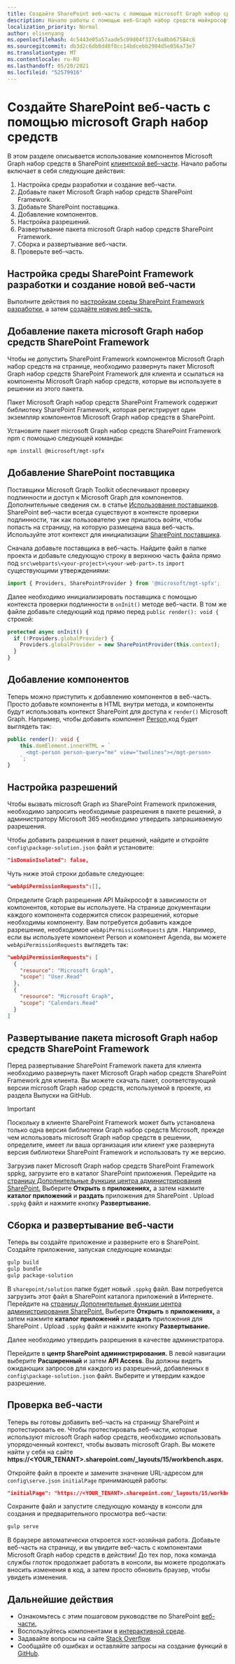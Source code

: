 ```yaml
---
title: Создайте SharePoint веб-часть с помощью microsoft Graph набор средств
description: Начало работы с помощью веб-Graph набор средств майкрософт для создания SharePoint веб-части.
localization_priority: Normal
author: elisenyang
ms.openlocfilehash: 4c5443e05a57aade5c09d04f337c6a8bb67584c6
ms.sourcegitcommit: db3d2c6db8dd8f8cc14bdcebb2904d5e056a73e7
ms.translationtype: MT
ms.contentlocale: ru-RU
ms.lasthandoff: 05/20/2021
ms.locfileid: "52579916"
---
```

# <a name="build-a-sharepoint-web-part-with-the-microsoft-graph-toolkit"></a>Создайте SharePoint веб-часть с помощью microsoft Graph набор средств

В этом разделе описывается использование компонентов Microsoft Graph набор средств в SharePoint [клиентской веб-части](/sharepoint/dev/spfx/web-parts/overview-client-side-web-parts). Начало работы включает в себя следующие действия:

1. Настройка среды разработки и создание веб-части.
1. Добавьте пакет Microsoft Graph набор средств SharePoint Framework.
1. Добавьте SharePoint поставщика.
1. Добавление компонентов.
1. Настройка разрешений.
1. Развертывание пакета microsoft Graph набор средств SharePoint Framework.
1. Сборка и развертывание веб-части.
1. Проверьте веб-часть.

## <a name="set-up-your-sharepoint-framework-development-environment-and-create-a-new-web-part"></a>Настройка среды SharePoint Framework разработки и создание новой веб-части

Выполните действия по [настройкам среды SharePoint Framework разработки,](/sharepoint/dev/spfx/set-up-your-development-environment) а затем [создайте новую веб-часть.](/sharepoint/dev/spfx/web-parts/get-started/build-a-hello-world-web-part)

## <a name="add-the-microsoft-graph-toolkit-sharepoint-framework-package"></a>Добавление пакета microsoft Graph набор средств SharePoint Framework

Чтобы не допустить SharePoint Framework компонентов Microsoft Graph набор средств на странице, необходимо развернуть пакет Microsoft Graph набор средств SharePoint Framework для клиента и ссылаться на компоненты Microsoft Graph набор средств, которые вы используете в решении из этого пакета.

Пакет Microsoft Graph набор средств SharePoint Framework содержит библиотеку SharePoint Framework, которая регистрирует один экземпляр компонентов Microsoft Graph набор средств в SharePoint.

Установите пакет microsoft Graph набор средств SharePoint Framework npm с помощью следующей команды:

```bash
npm install @microsoft/mgt-spfx
```

## <a name="add-the-sharepoint-provider"></a>Добавление SharePoint поставщика

Поставщики Microsoft Graph Toolkit обеспечивают проверку подлинности и доступ к Microsoft Graph для компонентов. Дополнительные сведения см. в статье [Использование поставщиков](../providers/providers.md). SharePoint веб-части всегда существуют в контексте проверки подлинности, так как пользователю уже пришлось войти, чтобы попасть на страницу, на которую размещена ваша веб-часть. Используйте этот контекст для инициализации [SharePoint поставщика](../providers/sharepoint.md).

Сначала добавьте поставщика в веб-часть. Найдите файл в папке проекта и добавьте следующую строку в верхнюю часть файла прямо под `src\webparts\<your-project>\<your-web-part>.ts` `import` существующими утверждениями:

```ts
import { Providers, SharePointProvider } from '@microsoft/mgt-spfx';
```

Далее необходимо инициализировать поставщика с помощью контекста проверки подлинности в `onInit()` методе веб-части. В том же файле добавьте следующий код прямо перед `public render(): void {` строкой:

```ts
protected async onInit() {
  if (!Providers.globalProvider) {
    Providers.globalProvider = new SharePointProvider(this.context);
  }
}
```

## <a name="add-components"></a>Добавление компонентов

Теперь можно приступить к добавлению компонентов в веб-часть. Просто добавьте компоненты в HTML внутри метода, и компоненты будут использовать контекст SharePoint для доступа к `render()` Microsoft Graph. Например, чтобы добавить компонент [Person,](../components/person.md)код будет выглядеть так:

```ts
public render(): void {
    this.domElement.innerHTML = `
      <mgt-person person-query="me" view="twolines"></mgt-person>
    `;
}
```

## <a name="configure-permissions"></a>Настройка разрешений

Чтобы вызвать microsoft Graph из SharePoint Framework приложения, необходимо запросить необходимые разрешения в пакете решений, а администратору Microsoft 365 необходимо утвердить запрашиваемую разрешения.

Чтобы добавить разрешения в пакет решений, найдите и откройте `config\package-solution.json` файл и установите:

```json
"isDomainIsolated": false,
```

Чуть ниже этой строки добавьте следующее:

```json
"webApiPermissionRequests":[],
```

Определите Graph разрешения API Майкрософт в зависимости от компонентов, которые вы используете. На странице документации каждого компонента содержится список разрешений, которые необходимы компоненту. Вам потребуется добавить каждое разрешение, необходимое `webApiPermissionRequests` для . Например, если вы используете компонент Person и компонент Agenda, вы можете `webApiPermissionRequests` выглядеть так:

```json
"webApiPermissionRequests": [
  {
    "resource": "Microsoft Graph",
    "scope": "User.Read"
  },
  {
    "resource": "Microsoft Graph",
    "scope": "Calendars.Read"
  }
]
```

## <a name="deploy-the-microsoft-graph-toolkit-sharepoint-framework-package"></a>Развертывание пакета microsoft Graph набор средств SharePoint Framework

Перед развертывание SharePoint Framework пакета для клиента необходимо развернуть пакет Microsoft Graph набор средств SharePoint Framework для клиента. Вы можете скачать пакет, соответствующий версии microsoft Graph набор средств, используемой в [](https://github.com/microsoftgraph/microsoft-graph-toolkit/releases) проекте, из раздела Выпуски на GitHub.

>[!IMPORTANT]
>Поскольку в клиенте SharePoint Framework может быть установлена только одна версия библиотеки Graph набор средств Microsoft, прежде чем использовать microsoft Graph набор средств в решении, определите, имеет ли ваша организация или клиент уже развернута версия библиотеки SharePoint Framework и использовать ту же версию.

Загрузив пакет Microsoft Graph набор средств SharePoint Framework sppkg, загрузите его в каталог SharePoint приложения. Перейдите на [страницу Дополнительные функции центра администрирования SharePoint.](https://admin.microsoft.com/sharepoint?page=classicfeatures&modern=true) Выберите **Открыть** в **приложениях,** а затем нажмите **каталог приложений** и **раздать** приложения для SharePoint . Upload `.sppkg` файл и нажмите кнопку **Развертывание.**

## <a name="build-and-deploy-your-web-part"></a>Сборка и развертывание веб-части

Теперь вы создайте приложение и разверните его в SharePoint. Создайте приложение, запуская следующие команды:

```bash
gulp build
gulp bundle
gulp package-solution
```

В `sharepoint/solution` папке будет новый `.sppkg` файл. Вам потребуется загрузить этот файл в SharePoint каталога приложений в Интернете. Перейдите на [страницу Дополнительные функции центра администрирования SharePoint.](https://admin.microsoft.com/sharepoint?page=classicfeatures&modern=true) Выберите **Открыть** в **приложениях,** а затем нажмите **каталог приложений** и **раздать** приложения для SharePoint . Upload `.sppkg` файл и нажмите кнопку **Развертывание.**

Далее необходимо утвердить разрешения в качестве администратора.

Перейдите в **центр SharePoint администрирования.** В левой навигации выберите **Расширенный** и затем **API Access**. Вы должны видеть ожидающих запросов для каждого из разрешений, добавленных в `config\package-solution.json` файл. Выберите и утвердим каждое разрешение.

## <a name="test-your-web-part"></a>Проверка веб-части

Теперь вы готовы добавить веб-часть на страницу SharePoint и протестировать ее. Чтобы протестировать веб-части, которые используют microsoft Graph набор средств, необходимо использовать упорядоченный контекст, чтобы вызвать microsoft Graph. Вы можете найти у себя на сайте **https://<YOUR_TENANT>.sharepoint.com/_layouts/15/workbench.aspx.**

Откройте файл в проекте и замените значение URL-адресом для `config\serve.json` `initialPage` принимающей работы:
```json
"initialPage": "https://<YOUR_TENANT>.sharepoint.com/_layouts/15/workbench.aspx",
```
Сохраните файл и запустите следующую команду в консоли для создания и предварительного просмотра веб-части:

```bash
gulp serve
```

В браузере автоматически откроется хост-хозяйная работа. Добавьте веб-часть на страницу, и вы увидите веб-часть с компонентами Microsoft Graph набор средств в действии! До тех пор, пока команда службы глоток продолжает работать в консоли, вы можете продолжать вносить изменения в код, а затем просто обновить браузер, чтобы увидеть изменения.

## <a name="next-steps"></a>Дальнейшие действия
- Ознакомьтесь с этим пошаговом руководстве по SharePoint [веб-части.](https://developer.microsoft.com/graph/blogs/a-lap-around-microsoft-graph-toolkit-day-9-microsoft-graph-toolkit-sharepoint-provider/)
- Воспользуйтесь компонентами в [интерактивной среде](https://mgt.dev).
- Задавайте вопросы на сайте [Stack Overflow](https://aka.ms/mgt-question).
- Сообщайте об ошибках и оставляйте запросы на создание функций в [GitHub](https://aka.ms/mgt).
